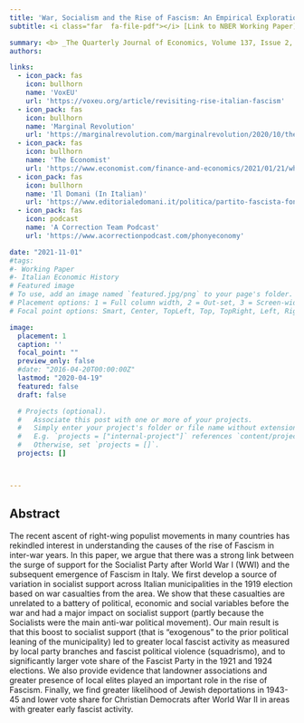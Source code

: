 ```yaml
---
title: 'War, Socialism and the Rise of Fascism: An Empirical Exploration (2022)'
subtitle: <i class="far  fa-file-pdf"></i> [Link to NBER Working Paper](https://gianlucarusso.github.io/w27854.pdf) <i class="far  fa-file-pdf"></i> [Link to Published Version](https://academic.oup.com/qje/article/137/2/1233/6513426) <br> Joint with Daron Acemoglu, Giuseppe De Feo and Giacomo De Luca

summary: <b> _The Quarterly Journal of Economics, Volume 137, Issue 2, May 2022, Pages 1233-1296_  <br> Joint with Daron Acemoglu, Giuseppe De Feo and Giacomo De Luca <br> <i class="far  fa-file-pdf"></i> [Link to Published Version](https://academic.oup.com/qje/article/137/2/1233/6513426) <i class="far  fa-file-pdf"></i>  [Link to NBER Working Paper](https://gianlucarusso.github.io/w27854.pdf) 
authors:

links:
  - icon_pack: fas
    icon: bullhorn
    name: 'VoxEU'
    url: 'https://voxeu.org/article/revisiting-rise-italian-fascism'
  - icon_pack: fas
    icon: bullhorn
    name: 'Marginal Revolution'
    url: 'https://marginalrevolution.com/marginalrevolution/2020/10/the-roots-of-fascism-in-italy-namely-communism.html'
  - icon_pack: fas
    icon: bullhorn
    name: 'The Economist'
    url: 'https://www.economist.com/finance-and-economics/2021/01/21/what-is-the-link-between-economic-crises-and-political-ruptures'
  - icon_pack: fas
    icon: bullhorn
    name: 'Il Domani (In Italian)'
    url: 'https://www.editorialedomani.it/politica/partito-fascista-fondazione-kho25q5r'
  - icon_pack: fas
    icon: podcast
    name: 'A Correction Team Podcast'
    url: 'https://www.acorrectionpodcast.com/phonyeconomy'

date: "2021-11-01"
#tags:
#- Working Paper
#- Italian Economic History
# Featured image
# To use, add an image named `featured.jpg/png` to your page's folder.
# Placement options: 1 = Full column width, 2 = Out-set, 3 = Screen-width
# Focal point options: Smart, Center, TopLeft, Top, TopRight, Left, Right, BottomLeft, Bottom, BottomRight

image:
  placement: 1
  caption: ''
  focal_point: ""
  preview_only: false
  #date: "2016-04-20T00:00:00Z"
  lastmod: "2020-04-19"
  featured: false
  draft: false

  # Projects (optional).
  #   Associate this post with one or more of your projects.
  #   Simply enter your project's folder or file name without extension.
  #   E.g. `projects = ["internal-project"]` references `content/project/deep-learning/index.md`.
  #   Otherwise, set `projects = []`.
  projects: []



---
```


## Abstract

The recent ascent of right-wing populist movements in many countries has rekindled interest in understanding the causes of the rise of Fascism in inter-war years. In this paper, we argue that there was a strong link between the surge of support for the Socialist Party after World War I (WWI) and the subsequent emergence of Fascism in Italy. We first develop a source of variation in socialist support across Italian municipalities in the 1919 election based on war casualties from the area. We show that these casualties are unrelated to a battery of political, economic and social variables before the war and had a major impact on socialist support (partly because the Socialists were the main anti-war political movement). Our main result is that this boost to socialist support (that is “exogenous” to the prior political leaning of the municipality) led to greater local fascist activity as measured by local party branches and fascist political violence (squadrismo), and to significantly larger vote share of the Fascist Party in the 1921 and 1924 elections. We also provide evidence that landowner associations and greater presence of local elites played an important role in the rise of Fascism. Finally, we find greater likelihood of Jewish deportations in 1943-45 and lower vote share for Christian Democrats after World War II in areas with greater early fascist activity.
